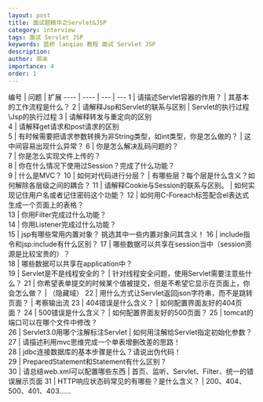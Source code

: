 ```yaml
---
layout: post
title: 面试题精华之Servlet&JSP
category: interview
tags: 面试 Servlet JSP
keywords: 蓝桥 lanqiao 教程 面试 Servlet JSP 
description: 
author: 郑未
importance: 4
order: 1
---
```


编号 |	问题 | 扩展 
---- | ---- | --- | ---	
1 | 	请描述Servlet容器的作用？ | 	其基本的工作流程是什么？
2 | 	请解释Jsp和Servlet的联系与区别 | 	Servlet的执行过程\Jsp的执行过程
3 | 	请解释转发与重定向的区别	
4 | 	请解释get请求和post请求的区别	
5 | 	有时候需要把请求参数转换为非String类型，如int类型，你是怎么做的？ | 这中间容易出现什么异常？
6 | 	你是怎么解决乱码问题的？	
7 | 	你是怎么实现文件上传的？	
8 | 	你在什么情况下使用过Session？完成了什么功能？	
9 | 	什么是MVC？	
10 | 	如何对代码进行分层？ | 有哪些层？每个层是什么含义？如何解除各层级之间的耦合？
11 | 	请解释Cookie与Session的联系与区别。 | 如何实现记住用户名或者记住密码这个功能？
12 | 	如何用C-Foreach标签配合el表达式生成一个页面上的表格？	
13 | 	你用Filter完成过什么功能？	
14 | 	你用Listener完成过什么功能？	
15 | 	jsp有哪些常用内置对象？	挑选其中一些内置对象问其含义！
16 | 	include指令和jsp:include有什么区别？	
17 | 	哪些数据可以共享在session当中（session资源是比较宝贵的）？	
18 | 	哪些数据可以共享在application中？	
19 | 	Servlet是不是线程安全的？ | 针对线程安全问题，使用Servlet需要注意些什么？
21 | 	你希望表单提交的时候某个值被提交，但是不希望它显示在页面上，你会怎么做？ | （隐藏域）
22 | 	用什么方式让Servlet返回json字符串，而不是跳转页面？ | 考察输出流
23 | 	404错误是什么含义？	 | 如何配置界面友好的404页面？
24 | 	500错误是什么含义？	 | 如何配置界面友好的500页面？
25 | 	tomcat的端口可以在哪个文件中修改？	
26 | 	Servlet3.0用哪个注解标注Servlet	 | 如何用注解给Servlet指定初始化参数？
27 | 	请描述利用mvc思维完成一个单表增删改差的思路！	
28 | 	jdbc连接数据库的基本步骤是什么？请说出伪代码！	
29 | 	PreparedStatement和Statement有什么区别？	
30 | 	请总结web.xml可以配置哪些东西	 | 首页、监听、Servlet、Filter、统一的错误展示页面
31 | 	HTTP响应状态码常见的有哪些？是什么含义？ | 200、404、500、401、403……